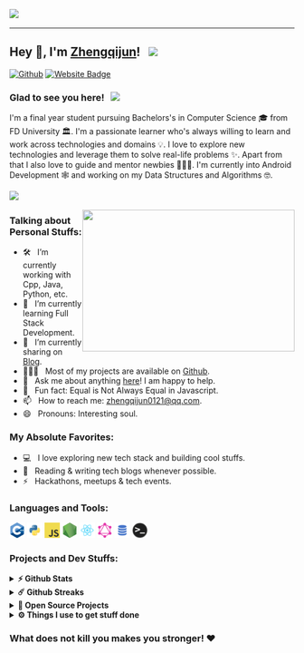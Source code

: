 ![](https://cdn.jsdelivr.net/gh/zhengqijun0121/cdn@main/images/squirrel.png)

----

## Hey 👋, I'm [Zhengqijun](https://github.com/zhengqijun0121/)! &nbsp; <img src="https://cdn.jsdelivr.net/gh/zhengqijun0121/cdn@main/images/cat.gif" width="29px">

[![Github](https://img.shields.io/badge/-Github-0e76a8?style=flat-square&logo=Github&logoColor=white)](https://github.com/zhengqijun0121)
[![Website Badge](https://img.shields.io/badge/-Blog-3b5998?style=flat-square&logo=google-chrome&logoColor=white)](https://zhengqijun0121.github.io/)
<!--
[![Linkedin Badge](https://img.shields.io/badge/-LinkedIn-0e76a8?style=flat-square&logo=Linkedin&logoColor=white)](https://linkedin.com/in/zhengqijun0121)
[![Twitter Badge](https://img.shields.io/badge/-Twitter-00acee?style=flat-square&logo=Twitter&logoColor=white)](https://twitter.com/zhengqijun0121)
[![Instagram Badge](https://img.shields.io/badge/-Instagram-e4405f?style=flat-square&logo=Instagram&logoColor=white)](https://instagram.com/zhengqijun0121/)
[![Telegram Badge](https://img.shields.io/badge/-Telegram-0088cc?style=flat-square&logo=Telegram&logoColor=white)](https://t.me/zhengqijun0121)
-->

### Glad to see you here! &nbsp; ![](https://visitor-badge.glitch.me/badge?page_id=zhengqijun0121.zhengqijun0121&style=flat-square&color=0088cc)

I'm a final year student pursuing Bachelors's in Computer Science 🎓 from FD University 🏛. I'm a passionate learner who's always willing to learn and work across technologies and domains 💡. I love to explore new technologies and leverage them to solve real-life problems ✨. Apart from that I also love to guide and mentor newbies 👨🏻‍💻. I'm currently into Android Development 🕸️ and working on my Data Structures and Algorithms 🤓.

[![](https://gitwar.herokuapp.com/badge?username=zhengqijun0121&label=Gitwar%20Profile%20Score&style=for-the-badge&color=0088cc)](https://gitwar.herokuapp.com/)

<img align="right" height="250" width="375" alt="" src="https://cdn.jsdelivr.net/gh/zhengqijun0121/cdn@main/images/coder.gif" />

### Talking about Personal Stuffs:

- 🛠 &nbsp; I’m currently working with Cpp, Java, Python, etc.
- 🚀 &nbsp; I’m currently learning Full Stack Development.
- 📝 &nbsp; I’m currently sharing on [Blog](https://zhengqijun0121.github.io/).
- 👨🏻‍💻 &nbsp; Most of my projects are available on [Github](https://github.com/zhengqijun0121).
- 💬 &nbsp; Ask me about anything [here](https://github.com/zhengqijun0121/zhengqijun0121/issues)! I am happy to help.
- 👾 &nbsp; Fun fact: Equal is Not Always Equal in Javascript.
- 📫 &nbsp; How to reach me: zhengqijun0121@qq.com.
- 😄 &nbsp; Pronouns: Interesting soul.

### My Absolute Favorites:

- 💻 &nbsp; I love exploring new tech stack and building cool stuffs.
- 📰 &nbsp; Reading & writing tech blogs whenever possible.
- ⚡ &nbsp; Hackathons, meetups & tech events.

### Languages and Tools:

<code><img height="27" src="https://raw.githubusercontent.com/github/explore/80688e429a7d4ef2fca1e82350fe8e3517d3494d/topics/cpp/cpp.png" alt="cpp"></code>
<code><img height="27" src="https://raw.githubusercontent.com/github/explore/80688e429a7d4ef2fca1e82350fe8e3517d3494d/topics/python/python.png" alt="python"></code>
<code><img height="27" src="https://raw.githubusercontent.com/github/explore/80688e429a7d4ef2fca1e82350fe8e3517d3494d/topics/javascript/javascript.png" alt="javascript"></code>
<code><img height="27" src="https://raw.githubusercontent.com/github/explore/80688e429a7d4ef2fca1e82350fe8e3517d3494d/topics/nodejs/nodejs.png" alt="nodejs"></code>
<code><img height="27" src="https://raw.githubusercontent.com/github/explore/80688e429a7d4ef2fca1e82350fe8e3517d3494d/topics/react/react.png" alt="react"></code>
<code><img height="27" src="https://raw.githubusercontent.com/github/explore/80688e429a7d4ef2fca1e82350fe8e3517d3494d/topics/graphql/graphql.png" alt="graphql"></code>
<code><img height="27" src="https://raw.githubusercontent.com/github/explore/80688e429a7d4ef2fca1e82350fe8e3517d3494d/topics/sql/sql.png" alt="sql"></code>
<code><img height="27" src="https://raw.githubusercontent.com/github/explore/80688e429a7d4ef2fca1e82350fe8e3517d3494d/topics/terminal/terminal.png" alt="terminal"></code>

### Projects and Dev Stuffs:

<details>
  <summary><b>⚡ Github Stats</b></summary>
  <img height="180em" src="https://github-readme-stats-squirrel.vercel.app/api?username=zhengqijun0121&show_icons=true&hide_border=true&&count_private=true&include_all_commits=true"/>
  <img height="180em" src="https://github-readme-stats-squirrel.vercel.app/api/top-langs/?username=zhengqijun0121&exclude_repo=KNN-Image-Classification&show_icons=true&hide_border=true&layout=compact&langs_count=8"/>
</details>

<details>
  <summary><b>☄️ Github Streaks</b></summary>
  <img height="180em" src="https://github-readme-streak-stats.herokuapp.com/?user=zhengqijun0121&hide_border=true" />
</details>

<details>
  <summary><b>🧑‍ Open Source Projects</b></summary>

  <br />
  <table>
    <thead align="center">
      <tr border: none;>
        <td><b>💻 Projects</b></td>
        <td><b>🌟 Stars</b></td>
        <td><b>🍴 Forks</b></td>
        <td><b>🐛 Issues</b></td>
        <td><b>🔔 Pull Requests</b></td>
        <td><b>👨‍💻 Language</b></td>
      </tr>
    </thead>
    <tbody>
      <tr>
        <td><a href="https://github.com/zhengqijun0121/Gitwar"><b>🚀 Gitwar</b></a></td>
        <td><img alt="Stars" src="https://img.shields.io/github/stars/zhengqijun0121/Gitwar?style=flat-square&labelColor=343b41"/></td>
        <td><img alt="Forks" src="https://img.shields.io/github/forks/zhengqijun0121/Gitwar?style=flat-square&labelColor=343b41"/></td>
        <td><img alt="Issues" src="https://img.shields.io/github/issues/zhengqijun0121/Gitwar?style=flat-square"/></td>
        <td><img alt="Pull Requests" src="https://img.shields.io/github/issues-pr/zhengqijun0121/Gitwar?style=flat-square"/></td>
        <td><img alt="Language" src="https://img.shields.io/github/languages/top/zhengqijun0121/Gitwar?style=flat-square"/></td>
      </tr>
      <tr>
        <td><a href="https://github.com/zhengqijun0121/TradeByte"><b>💸 TradeByte</b></a></td>
        <td><img alt="Stars" src="https://img.shields.io/github/stars/zhengqijun0121/TradeByte?style=flat-square&labelColor=343b41"/></td>
        <td><img alt="Forks" src="https://img.shields.io/github/forks/zhengqijun0121/TradeByte?style=flat-square&labelColor=343b41"/></td>
        <td><img alt="Issues" src="https://img.shields.io/github/issues/zhengqijun0121/TradeByte?style=flat-square"/></td>
        <td><img alt="Pull Requests" src="https://img.shields.io/github/issues-pr/zhengqijun0121/TradeByte?style=flat-square"/></td>
        <td><img alt="Language" src="https://img.shields.io/github/languages/top/zhengqijun0121/TradeByte?label=javascript&style=flat-square"/></td>
      </tr>
      <tr>
        <td><a href="https://github.com/zhengqijun0121/TheNodeCourse"><b>👨🏻‍💻 TheNodeCourse</b></a></td>
        <td><img alt="Stars" src="https://img.shields.io/github/stars/zhengqijun0121/TheNodeCourse?style=flat-square&labelColor=343b41"/></td>
        <td><img alt="Forks" src="https://img.shields.io/github/forks/zhengqijun0121/TheNodeCourse?style=flat-square&labelColor=343b41"/></td>
        <td><img alt="Issues" src="https://img.shields.io/github/issues/zhengqijun0121/TheNodeCourse?style=flat-square"/></td>
        <td><img alt="Pull Requests" src="https://img.shields.io/github/issues-pr/zhengqijun0121/TheNodeCourse?style=flat-square"/></td>
        <td><img alt="Language" src="https://img.shields.io/github/languages/top/zhengqijun0121/TheNodeCourse?style=flat-square"/></td> 
      </tr>
      <tr>
        <td><a href="https://github.com/zhengqijun0121/zhengqijun0121"><b>🤓 zhengqijun0121</b></a></td>
        <td><img alt="Stars" src="https://img.shields.io/github/stars/zhengqijun0121/zhengqijun0121?style=flat-square&labelColor=343b41"/></td>
        <td><img alt="Forks" src="https://img.shields.io/github/forks/zhengqijun0121/zhengqijun0121?style=flat-square&labelColor=343b41"/></td>
        <td><img alt="Issues" src="https://img.shields.io/github/issues/zhengqijun0121/zhengqijun0121?style=flat-square"/></td>
        <td><img alt="Pull Requests" src="https://img.shields.io/github/issues-pr/zhengqijun0121/zhengqijun0121?style=flat-square"/></td>
        <td><img alt="Language" src="https://img.shields.io/badge/markdown-100%25-blue?style=flat-square"/></td> 
      </tr>
    </tbody>
  </table>
  <br />
</details>

<details>
  <br />
  <summary><b>⚙️ Things I use to get stuff done</b></summary>
  <ul>
    <li><b>OS:</b> Ubuntu 18.04</li>
    <li><b>Laptop: </b> HP Elitebook (i5)</li>
    <li><b>Browser: </b> Chrome Developer Edition</li>
    <li><b>Terminal: </b> Bash: Oh-My-Bash</li>
    <li><b>Code Editor:</b> Vim - The best editor out there.</li>
  </ul>
</details>

### What does not kill you makes you stronger! ❤️

<!-- EOF -->
